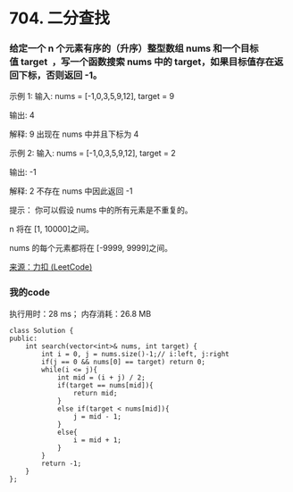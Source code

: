 # 704. 二分查找
### 给定一个 n 个元素有序的（升序）整型数组 nums 和一个目标值 target  ，写一个函数搜索 nums 中的 target，如果目标值存在返回下标，否则返回 -1。

示例 1:
输入: nums = [-1,0,3,5,9,12], target = 9

输出: 4

解释: 9 出现在 nums 中并且下标为 4


示例 2:
输入: nums = [-1,0,3,5,9,12], target = 2

输出: -1

解释: 2 不存在 nums 中因此返回 -1


提示：
你可以假设 nums 中的所有元素是不重复的。

n 将在 [1, 10000]之间。

nums 的每个元素都将在 [-9999, 9999]之间。


[来源：力扣 (LeetCode)](https://leetcode-cn.com/problems/binary-search)

### 我的code
执行用时：28 ms； 内存消耗：26.8 MB
```
class Solution {
public:
    int search(vector<int>& nums, int target) {
        int i = 0, j = nums.size()-1;// i:left, j:right
        if(j == 0 && nums[0] == target) return 0;
        while(i <= j){
            int mid = (i + j) / 2;
            if(target == nums[mid]){
                return mid;
            }
            else if(target < nums[mid]){
                j = mid - 1;
            }
            else{
                i = mid + 1;
            }
        }
        return -1;
    }
};
```


